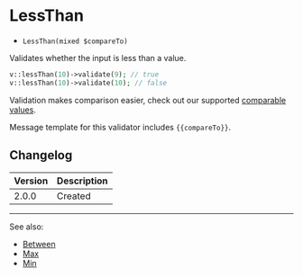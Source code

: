 # LessThan

- `LessThan(mixed $compareTo)`

Validates whether the input is less than a value.

```php
v::lessThan(10)->validate(9); // true
v::lessThan(10)->validate(10); // false
```

Validation makes comparison easier, check out our supported 
[comparable values](ComparableValues.md).

Message template for this validator includes `{{compareTo}}`.

## Changelog

Version | Description
--------|-------------
  2.0.0 | Created

***
See also:

- [Between](Between.md)
- [Max](Max.md)
- [Min](Min.md)

